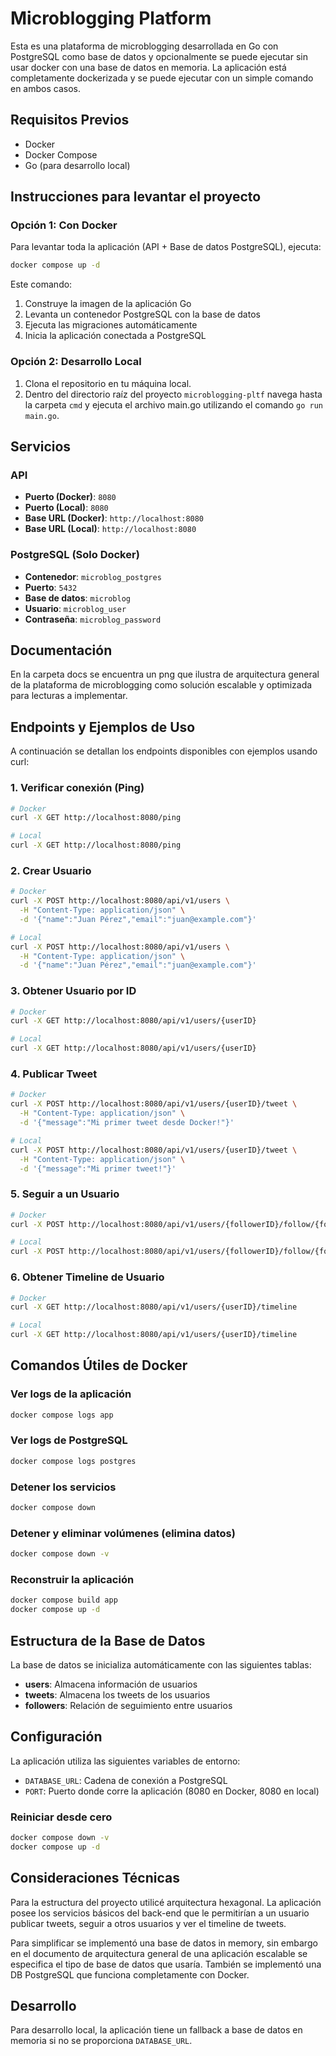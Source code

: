 # Microblogging Platform

Esta es una plataforma de microblogging desarrollada en Go con PostgreSQL como base de datos y opcionalmente se puede ejecutar sin usar docker con una base de datos en memoria. La aplicación está completamente dockerizada y se puede ejecutar con un simple comando en ambos casos.

## Requisitos Previos

- Docker
- Docker Compose
- Go (para desarrollo local)

## Instrucciones para levantar el proyecto

### Opción 1: Con Docker

Para levantar toda la aplicación (API + Base de datos PostgreSQL), ejecuta:

```bash
docker compose up -d
```

Este comando:
1. Construye la imagen de la aplicación Go
2. Levanta un contenedor PostgreSQL con la base de datos
3. Ejecuta las migraciones automáticamente
4. Inicia la aplicación conectada a PostgreSQL

### Opción 2: Desarrollo Local

1. Clona el repositorio en tu máquina local.
2. Dentro del directorio raíz del proyecto `microblogging-pltf` navega hasta la carpeta `cmd` y ejecuta el archivo main.go utilizando el comando `go run main.go`.

## Servicios

### API
- **Puerto (Docker)**: `8080`
- **Puerto (Local)**: `8080`
- **Base URL (Docker)**: `http://localhost:8080`
- **Base URL (Local)**: `http://localhost:8080`

### PostgreSQL (Solo Docker)
- **Contenedor**: `microblog_postgres`
- **Puerto**: `5432`
- **Base de datos**: `microblog`
- **Usuario**: `microblog_user`
- **Contraseña**: `microblog_password`

## Documentación

En la carpeta docs se encuentra un png que ilustra de arquitectura general de la plataforma de microblogging como solución escalable y optimizada para lecturas a implementar.

## Endpoints y Ejemplos de Uso

A continuación se detallan los endpoints disponibles con ejemplos usando curl:

### 1. Verificar conexión (Ping)
```bash
# Docker
curl -X GET http://localhost:8080/ping

# Local
curl -X GET http://localhost:8080/ping
```

### 2. Crear Usuario
```bash
# Docker
curl -X POST http://localhost:8080/api/v1/users \
  -H "Content-Type: application/json" \
  -d '{"name":"Juan Pérez","email":"juan@example.com"}'

# Local
curl -X POST http://localhost:8080/api/v1/users \
  -H "Content-Type: application/json" \
  -d '{"name":"Juan Pérez","email":"juan@example.com"}'
```

### 3. Obtener Usuario por ID
```bash
# Docker
curl -X GET http://localhost:8080/api/v1/users/{userID}

# Local
curl -X GET http://localhost:8080/api/v1/users/{userID}
```

### 4. Publicar Tweet
```bash
# Docker
curl -X POST http://localhost:8080/api/v1/users/{userID}/tweet \
  -H "Content-Type: application/json" \
  -d '{"message":"Mi primer tweet desde Docker!"}'

# Local
curl -X POST http://localhost:8080/api/v1/users/{userID}/tweet \
  -H "Content-Type: application/json" \
  -d '{"message":"Mi primer tweet!"}'
```

### 5. Seguir a un Usuario
```bash
# Docker
curl -X POST http://localhost:8080/api/v1/users/{followerID}/follow/{followedID}

# Local
curl -X POST http://localhost:8080/api/v1/users/{followerID}/follow/{followedID}
```

### 6. Obtener Timeline de Usuario
```bash
# Docker
curl -X GET http://localhost:8080/api/v1/users/{userID}/timeline

# Local
curl -X GET http://localhost:8080/api/v1/users/{userID}/timeline
```

## Comandos Útiles de Docker

### Ver logs de la aplicación
```bash
docker compose logs app
```

### Ver logs de PostgreSQL
```bash
docker compose logs postgres
```

### Detener los servicios
```bash
docker compose down
```

### Detener y eliminar volúmenes (elimina datos)
```bash
docker compose down -v
```

### Reconstruir la aplicación
```bash
docker compose build app
docker compose up -d
```

## Estructura de la Base de Datos

La base de datos se inicializa automáticamente con las siguientes tablas:

- **users**: Almacena información de usuarios
- **tweets**: Almacena los tweets de los usuarios
- **followers**: Relación de seguimiento entre usuarios

## Configuración

La aplicación utiliza las siguientes variables de entorno:

- `DATABASE_URL`: Cadena de conexión a PostgreSQL
- `PORT`: Puerto donde corre la aplicación (8080 en Docker, 8080 en local)

### Reiniciar desde cero
```bash
docker compose down -v
docker compose up -d
```

## Consideraciones Técnicas

Para la estructura del proyecto utilicé arquitectura hexagonal.
La aplicación posee los servicios básicos del back-end que le permitirían a un usuario publicar tweets, seguir a otros usuarios y ver el timeline de tweets.

Para simplificar se implementó una base de datos in memory, sin embargo en el documento de arquitectura general de una aplicación escalable se especifica el tipo de base de datos que usaría.
También se implementó una DB PostgreSQL que funciona completamente con Docker.

## Desarrollo

Para desarrollo local, la aplicación tiene un fallback a base de datos en memoria si no se proporciona `DATABASE_URL`.
